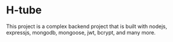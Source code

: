 # H-tube
This project is a complex backend project that is built with nodejs, expressjs, mongodb, mongoose, jwt, bcrypt, and many more.
